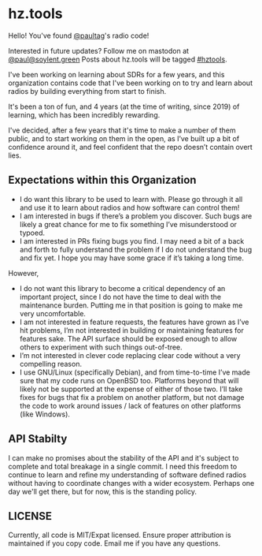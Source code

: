 # hz.tools

Hello! You've found [@paultag](https://github.com/paultag)'s radio code!

Interested in future updates? Follow me on mastodon at
[@paul@soylent.green](https://soylent.green/@paul) Posts about hz.tools will be
tagged [#hztools](https://soylent.green/@paul/tagged/hztools).

I've been working on learning about SDRs for a few years, and this organization
contains code that I've been working on to try and learn about radios by building
everything from start to finish.

It's been a ton of fun, and 4 years (at the time of writing, since 2019) of
learning, which has been incredibly rewarding.

I've decided, after a few years that it's time to make a number of them public,
and to start working on them in the open, as I’ve built up a bit of confidence
around it, and feel confident that the repo doesn’t contain overt lies.

## Expectations within this Organization

  - I do want this library to be used to learn with. Please go through it all and use it to learn about radios and how software can control them!
  - I am interested in bugs if there’s a problem you discover. Such bugs are likely a great chance for me to fix something I’ve misunderstood or typoed.
  - I am interested in PRs fixing bugs you find. I may need a bit of a back and forth to fully understand the problem if I do not understand the bug and fix yet. I hope you may have some grace if it’s taking a long time.

However,

  - I do not want this library to become a critical dependency of an important project, since I do not have the time to deal with the maintenance burden. Putting me in that position is going to make me very uncomfortable.
  - I am not interested in feature requests, the features have grown as I’ve hit problems, I’m not interested in building or maintaining features for features sake. The API surface should be exposed enough to allow others to experiment with such things out-of-tree.
  - I’m not interested in clever code replacing clear code without a very compelling reason.
  - I use GNU/Linux (specifically Debian), and from time-to-time I’ve made sure that my code runs on OpenBSD  too. Platforms beyond that will likely not be supported at the expense of either of those two. I’ll take fixes for bugs that fix a problem on another platform, but not damage the code to work around issues / lack of features on other platforms (like Windows).

## API Stabilty

I can make no promises about the stability of the API and it's subject to
complete and total breakage in a single commit. I need this freedom to continue
to learn and refine my understanding of software defined radios without having
to coordinate changes with a wider ecosystem. Perhaps one day we'll get there,
but for now, this is the standing policy.

## LICENSE

Currently, all code is MIT/Expat licensed. Ensure proper attribution is
maintained if you copy code. Email me if you have any questions.
